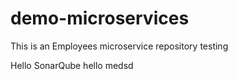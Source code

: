 # demo-microservices
This is an Employees microservice repository
testing

Hello SonarQube
hello medsd
